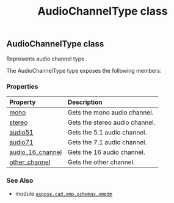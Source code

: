 ﻿---
title: AudioChannelType class
second_title: Aspose.CAD for Python via .NET API References
description: 
type: docs
weight: 10
url: /python-net/aspose.cad.xmp.schemas.xmpdm/audiochanneltype/
is_root: false
---

## AudioChannelType class

Represents audio channel type.



The AudioChannelType type exposes the following members:

### Properties
| Property | Description |
| :- | :- |
| [mono](/cad/python-net/aspose.cad.xmp.schemas.xmpdm/audiochanneltype/mono) | Gets the mono audio channel. |
| [stereo](/cad/python-net/aspose.cad.xmp.schemas.xmpdm/audiochanneltype/stereo) | Gets the stereo audio channel. |
| [audio51](/cad/python-net/aspose.cad.xmp.schemas.xmpdm/audiochanneltype/audio51) | Gets the 5.1 audio channel. |
| [audio71](/cad/python-net/aspose.cad.xmp.schemas.xmpdm/audiochanneltype/audio71) | Gets the 7.1 audio channel. |
| [audio_16_channel](/cad/python-net/aspose.cad.xmp.schemas.xmpdm/audiochanneltype/audio_16_channel) | Gets the 16 audio channel. |
| [other_channel](/cad/python-net/aspose.cad.xmp.schemas.xmpdm/audiochanneltype/other_channel) | Gets the other channel. |



### See Also
* module [`aspose.cad.xmp.schemas.xmpdm`](..)
